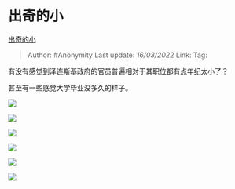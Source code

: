 # 出奇的小
[出奇的小](https://zhuanlan.zhihu.com/p/483359068)

> Author: #Anonymity
> Last update: *16/03/2022*
> Link:
> Tag:

有没有感觉到泽连斯基政府的官员普遍相对于其职位都有点年纪太小了？

甚至有一些感觉大学毕业没多久的样子。

![](https://pic2.zhimg.com/v2-de86a193ab13a3d90ba15b31ae9097c5_b.jpg)

![](https://pic1.zhimg.com/v2-7e2dfcc540baf7ddd5282f84868e243c_b.jpg)

![](https://pic4.zhimg.com/v2-fd54d8cdd2c2649d0582fbc9b1cba07f_b.jpg)

![](https://pic3.zhimg.com/v2-0d920b33b2d8d38980998539ba655742_b.jpg)

![](https://pic3.zhimg.com/v2-a171b7e95de880426ae25e21299a363a_b.jpg)

![](https://pic4.zhimg.com/v2-c6821f89c0bf4bbce17fff01b93838e7_b.jpg)
